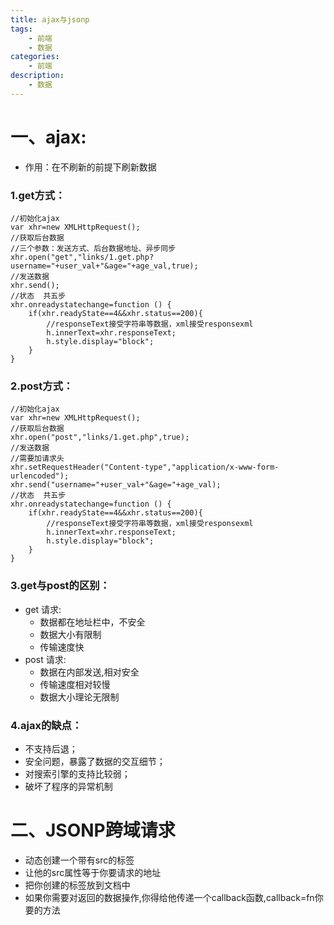 ```yaml
---
title: ajax与jsonp
tags:
    - 前端
    - 数据
categories:
    - 前端
description:
    - 数据
---
```

# 一、ajax:
* 作用：在不刷新的前提下刷新数据
### 1.get方式：
~~~
//初始化ajax
var xhr=new XMLHttpRequest();
//获取后台数据
//三个参数：发送方式、后台数据地址、异步同步
xhr.open("get","links/1.get.php?username="+user_val+"&age="+age_val,true);
//发送数据
xhr.send();
//状态  共五步
xhr.onreadystatechange=function () {
    if(xhr.readyState==4&&xhr.status==200){
        //responseText接受字符串等数据，xml接受responsexml
        h.innerText=xhr.responseText;
        h.style.display="block";
    }
}
~~~
### 2.post方式：
~~~
//初始化ajax
var xhr=new XMLHttpRequest();
//获取后台数据
xhr.open("post","links/1.get.php",true);
//发送数据
//需要加请求头
xhr.setRequestHeader("Content-type","application/x-www-form-urlencoded");
xhr.send("username="+user_val+"&age="+age_val);
//状态  共五步
xhr.onreadystatechange=function () {
    if(xhr.readyState==4&&xhr.status==200){
        //responseText接受字符串等数据，xml接受responsexml
        h.innerText=xhr.responseText;
        h.style.display="block";
    }
}
~~~
### 3.get与post的区别：
* get 请求:
    - 数据都在地址栏中，不安全
    - 数据大小有限制
    - 传输速度快
* post 请求:
    - 数据在内部发送,相对安全
    - 传输速度相对较慢
    - 数据大小理论无限制
### 4.ajax的缺点：
* 不支持后退；
* 安全问题，暴露了数据的交互细节；
* 对搜索引擎的支持比较弱；
* 破坏了程序的异常机制
# 二、JSONP跨域请求
* 动态创建一个带有src的标签
* 让他的src属性等于你要请求的地址
* 把你创建的标签放到文档中
* 如果你需要对返回的数据操作,你得给他传递一个callback函数,callback=fn你要的方法
